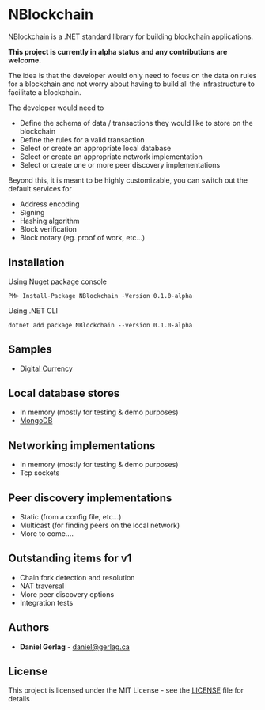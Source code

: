 # NBlockchain

NBlockchain is a .NET standard library for building blockchain applications.

**This project is currently in alpha status and any contributions are welcome.**

The idea is that the developer would only need to focus on the data on rules for a blockchain and not worry about having to build all the infrastructure to facilitate a blockchain.

The developer would need to
 * Define the schema of data / transactions they would like to store on the blockchain
 * Define the rules for a valid transaction
 * Select or create an appropriate local database
 * Select or create an appropriate network implementation
 * Select or create one or more peer discovery implementations

Beyond this, it is meant to be highly customizable, you can switch out the default services for
 * Address encoding
 * Signing
 * Hashing algorithm
 * Block verification
 * Block notary (eg. proof of work, etc...)

## Installation

Using Nuget package console
```
PM> Install-Package NBlockchain -Version 0.1.0-alpha
```
Using .NET CLI
```
dotnet add package NBlockchain --version 0.1.0-alpha
```

## Samples
 * [Digital Currency](Samples/DigitalCurrency)

## Local database stores
 * In memory (mostly for testing & demo purposes)
 * [MongoDB](Providers/NBlockchain.MongoDB)

## Networking implementations
 * In memory (mostly for testing & demo purposes)
 * Tcp sockets

## Peer discovery implementations
 * Static (from a config file, etc...)
 * Multicast (for finding peers on the local network)
 * More to come....

## Outstanding items for v1
 * Chain fork detection and resolution
 * NAT traversal
 * More peer discovery options
 * Integration tests

## Authors
 * **Daniel Gerlag** - daniel@gerlag.ca

## License

This project is licensed under the MIT License - see the [LICENSE](LICENSE) file for details

